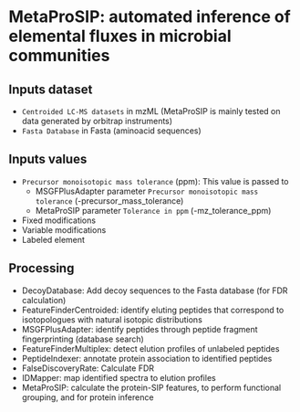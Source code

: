 # MetaProSIP: automated inference of elemental fluxes in microbial communities

## Inputs dataset

- `Centroided LC-MS datasets` in mzML (MetaProSIP is mainly tested on data generated by orbitrap instruments)
- `Fasta Database` in Fasta (aminoacid sequences)

## Inputs values

- `Precursor monoisotopic mass tolerance` (ppm): This value is passed to
  - MSGFPlusAdapter parameter `Precursor monoisotopic mass tolerance` (-precursor_mass_tolerance)
  - MetaProSIP parameter `Tolerance in ppm` (-mz_tolerance_ppm)
- Fixed modifications
- Variable modifications
- Labeled element

## Processing

- DecoyDatabase: Add decoy sequences to the Fasta database (for FDR calculation)
- FeatureFinderCentroided: identify eluting peptides that correspond to isotopologues with natural isotopic distributions 
- MSGFPlusAdapter: identify peptides through peptide fragment fingerprinting (database search)
- FeatureFinderMultiplex: detect elution profiles of unlabeled peptides
- PeptideIndexer: annotate protein association to identified peptides
- FalseDiscoveryRate: Calculate FDR
- IDMapper: map identified spectra to elution profiles
- MetaProSIP: calculate the protein-SIP features, to perform functional grouping, and for protein inference
